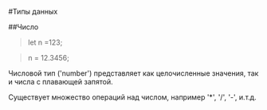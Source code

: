 #Типы данных

##Число
>let n =123;

>n = 12.3456;

Числовой тип ('number') представляет как целочисленные значения, так и числа с плавающей запятой.

Существует множество операций над числом, например '*', '/', '-', и.т.д.
